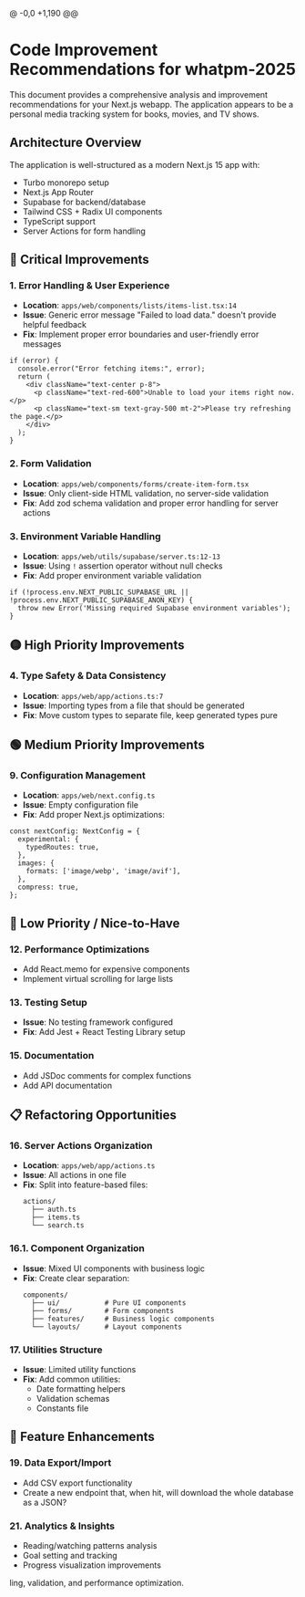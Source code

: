 @ -0,0 +1,190 @@
# Code Improvement Recommendations for whatpm-2025

This document provides a comprehensive analysis and improvement recommendations for your Next.js webapp. The application appears to be a personal media tracking system for books, movies, and TV shows.

## Architecture Overview

The application is well-structured as a modern Next.js 15 app with:
- Turbo monorepo setup
- Next.js App Router
- Supabase for backend/database
- Tailwind CSS + Radix UI components
- TypeScript support
- Server Actions for form handling

## 🔴 Critical Improvements

### 1. Error Handling & User Experience
- **Location**: `apps/web/components/lists/items-list.tsx:14`
- **Issue**: Generic error message "Failed to load data." doesn't provide helpful feedback
- **Fix**: Implement proper error boundaries and user-friendly error messages
```tsx
if (error) {
  console.error("Error fetching items:", error);
  return (
    <div className="text-center p-8">
      <p className="text-red-600">Unable to load your items right now.</p>
      <p className="text-sm text-gray-500 mt-2">Please try refreshing the page.</p>
    </div>
  );
}
```

### 2. Form Validation
- **Location**: `apps/web/components/forms/create-item-form.tsx`
- **Issue**: Only client-side HTML validation, no server-side validation
- **Fix**: Add zod schema validation and proper error handling for server actions

### 3. Environment Variable Handling
- **Location**: `apps/web/utils/supabase/server.ts:12-13`
- **Issue**: Using `!` assertion operator without null checks
- **Fix**: Add proper environment variable validation
```tsx
if (!process.env.NEXT_PUBLIC_SUPABASE_URL || !process.env.NEXT_PUBLIC_SUPABASE_ANON_KEY) {
  throw new Error('Missing required Supabase environment variables');
}
```

## 🟡 High Priority Improvements

### 4. Type Safety & Data Consistency
- **Location**: `apps/web/app/actions.ts:7`
- **Issue**: Importing types from a file that should be generated
- **Fix**: Move custom types to separate file, keep generated types pure


## 🟢 Medium Priority Improvements


### 9. Configuration Management
- **Location**: `apps/web/next.config.ts`
- **Issue**: Empty configuration file
- **Fix**: Add proper Next.js optimizations:
```tsx
const nextConfig: NextConfig = {
  experimental: {
    typedRoutes: true,
  },
  images: {
    formats: ['image/webp', 'image/avif'],
  },
  compress: true,
};
```


## 🔵 Low Priority / Nice-to-Have

### 12. Performance Optimizations
- Add React.memo for expensive components
- Implement virtual scrolling for large lists

### 13. Testing Setup
- **Issue**: No testing framework configured
- **Fix**: Add Jest + React Testing Library setup


### 15. Documentation
- Add JSDoc comments for complex functions
- Add API documentation

## 📋 Refactoring Opportunities

### 16. Server Actions Organization
- **Location**: `apps/web/app/actions.ts`
- **Issue**: All actions in one file
- **Fix**: Split into feature-based files:
  ```
  actions/
    ├── auth.ts
    ├── items.ts
    └── search.ts
  ```

### 16.1. Component Organization
- **Issue**: Mixed UI components with business logic
- **Fix**: Create clear separation:
  ```
  components/
    ├── ui/           # Pure UI components
    ├── forms/        # Form components
    ├── features/     # Business logic components
    └── layouts/      # Layout components
  ```

### 17. Utilities Structure
- **Issue**: Limited utility functions
- **Fix**: Add common utilities:
    - Date formatting helpers
    - Validation schemas
    - Constants file

## 🚀 Feature Enhancements

### 19. Data Export/Import
- Add CSV export functionality
- Create a new endpoint that, when hit, will download the whole database as a JSON?

### 21. Analytics & Insights
- Reading/watching patterns analysis
- Goal setting and tracking
- Progress visualization improvements

ling, validation, and performance optimization.